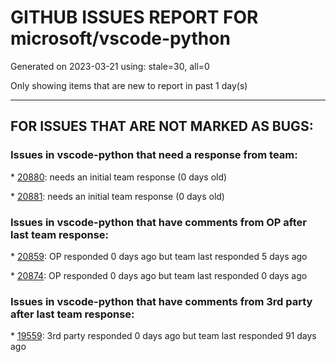 
# GITHUB ISSUES REPORT FOR microsoft/vscode-python


Generated on 2023-03-21 using: stale=30, all=0


Only showing items that are new to report in past 1 day(s)


---

## FOR ISSUES THAT ARE NOT MARKED AS BUGS:


### Issues in vscode-python that need a response from team:


\* [20880](https://github.com/microsoft/vscode-python/issues/20880 "Images are not displayed when using reStructuredText in docstrings for python module "): needs an initial team response (0 days old)

\* [20881](https://github.com/microsoft/vscode-python/issues/20881 "'Python: Create Environment' does not find pyenv Python executables"): needs an initial team response (0 days old)

### Issues in vscode-python that have comments from OP after last team response:


\* [20859](https://github.com/microsoft/vscode-python/issues/20859 "Create a Python for Education profile "): OP responded 0 days ago but team last responded 5 days ago

\* [20874](https://github.com/microsoft/vscode-python/issues/20874 "Run Button"): OP responded 0 days ago but team last responded 0 days ago

### Issues in vscode-python that have comments from 3rd party after last team response:


\* [19559](https://github.com/microsoft/vscode-python/issues/19559 "Bring back Python 3.6 debugging support by breaking debugging out into its own extension"): 3rd party responded 0 days ago but team last responded 91 days ago
